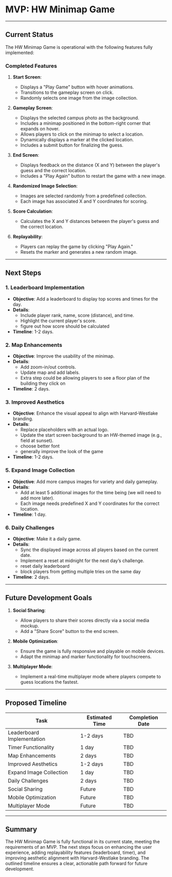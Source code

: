 # MVP: HW Minimap Game

---

## **Current Status**

The HW Minimap Game is operational with the following features fully implemented:

### **Completed Features**

1. **Start Screen**:

   - Displays a "Play Game" button with hover animations.
   - Transitions to the gameplay screen on click.
   - Randomly selects one image from the image collection.

2. **Gameplay Screen**:

   - Displays the selected campus photo as the background.
   - Includes a minimap positioned in the bottom-right corner that expands on hover.
   - Allows players to click on the minimap to select a location.
   - Dynamically displays a marker at the clicked location.
   - Includes a submit button for finalizing the guess.

3. **End Screen**:

   - Displays feedback on the distance (X and Y) between the player's guess and the correct location.
   - Includes a "Play Again" button to restart the game with a new image.

4. **Randomized Image Selection**:

   - Images are selected randomly from a predefined collection.
   - Each image has associated X and Y coordinates for scoring.

5. **Score Calculation**:

   - Calculates the X and Y distances between the player's guess and the correct location.

6. **Replayability**:
   - Players can replay the game by clicking "Play Again."
   - Resets the marker and generates a new random image.

---

## **Next Steps**

### **1. Leaderboard Implementation**

- **Objective**: Add a leaderboard to display top scores and times for the day.
- **Details**:
  - Include player rank, name, score (distance), and time.
  - Highlight the current player's score.
  - figure out how score should be calculated
- **Timeline**: 1-2 days.

### **2. Map Enhancements**

- **Objective**: Improve the usability of the minimap.
- **Details**:
  - Add zoom-in/out controls.
  - Update map and add labels.
  - Extra step could be allowing players to see a floor plan of the building they click on
- **Timeline**: 2 days.

### **3. Improved Aesthetics**

- **Objective**: Enhance the visual appeal to align with Harvard-Westlake branding.
- **Details**:
  - Replace placeholders with an actual logo.
  - Update the start screen background to an HW-themed image (e.g., field at sunset).
  - choose better font
  - generally improve the look of the game
- **Timeline**: 1-2 days.

### **5. Expand Image Collection**

- **Objective**: Add more campus images for variety and daily gameplay.
- **Details**:
  - Add at least 5 additional images for the time being (we will need to add more later).
  - Each image needs predefined X and Y coordinates for the correct location.
- **Timeline**: 1 day.

### **6. Daily Challenges**

- **Objective**: Make it a daily game.
- **Details**:
  - Sync the displayed image across all players based on the current date.
  - Implement a reset at midnight for the next day’s challenge.
  - reset daily leaderboard
  - block players from getting multiple tries on the same day
- **Timeline**: 2 days.

---

## **Future Development Goals**

1. **Social Sharing**:

   - Allow players to share their scores directly via a social media mockup.
   - Add a "Share Score" button to the end screen.

2. **Mobile Optimization**:

   - Ensure the game is fully responsive and playable on mobile devices.
   - Adapt the minimap and marker functionality for touchscreens.

3. **Multiplayer Mode**:
   - Implement a real-time multiplayer mode where players compete to guess locations the fastest.

---

## **Proposed Timeline**

| Task                       | Estimated Time | Completion Date |
| -------------------------- | -------------- | --------------- |
| Leaderboard Implementation | 1-2 days       | TBD             |
| Timer Functionality        | 1 day          | TBD             |
| Map Enhancements           | 2 days         | TBD             |
| Improved Aesthetics        | 1-2 days       | TBD             |
| Expand Image Collection    | 1 day          | TBD             |
| Daily Challenges           | 2 days         | TBD             |
| Social Sharing             | Future         | TBD             |
| Mobile Optimization        | Future         | TBD             |
| Multiplayer Mode           | Future         | TBD             |

---

## **Summary**

The HW Minimap Game is fully functional in its current state, meeting the requirements of an MVP. The next steps focus on enhancing the user experience, adding replayability features (leaderboard, timer), and improving aesthetic alignment with Harvard-Westlake branding. The outlined timeline ensures a clear, actionable path forward for future development.
